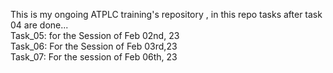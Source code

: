 
This is my ongoing ATPLC training's repository , in this repo tasks after task 04 are done...
<br> 
Task_05: for the Session of Feb 02nd, 23 <br> 
Task_06: For the Session of Feb 03rd,23 <br>
Task_07: For the session of Feb 06th, 23 <br>

